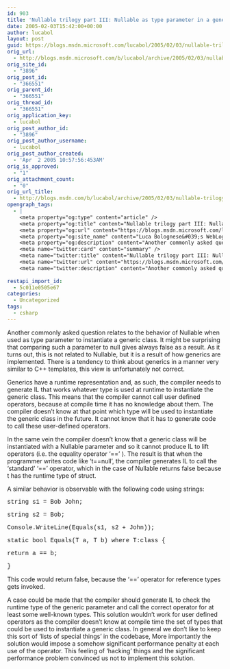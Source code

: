 ```yaml
---
id: 903
title: 'Nullable trilogy part III: Nullable as type parameter in a generic class'
date: 2005-02-03T15:42:00+00:00
author: lucabol
layout: post
guid: https://blogs.msdn.microsoft.com/lucabol/2005/02/03/nullable-trilogy-part-iii-nullablet-as-type-parameter-in-a-generic-class/
orig_url:
  - http://blogs.msdn.microsoft.com/b/lucabol/archive/2005/02/03/nullable-trilogy-part-iii-nullable-t-as-type-parameter-in-a-generic-class.aspx
orig_site_id:
  - "3896"
orig_post_id:
  - "366551"
orig_parent_id:
  - "366551"
orig_thread_id:
  - "366551"
orig_application_key:
  - lucabol
orig_post_author_id:
  - "3896"
orig_post_author_username:
  - lucabol
orig_post_author_created:
  - 'Apr  2 2005 10:57:56:453AM'
orig_is_approved:
  - "1"
orig_attachment_count:
  - "0"
orig_url_title:
  - http://blogs.msdn.com/b/lucabol/archive/2005/02/03/nullable-trilogy-part-iii-nullablet-as-type-parameter-in-a-generic-class.aspx
opengraph_tags:
  - |
    <meta property="og:type" content="article" />
    <meta property="og:title" content="Nullable trilogy part III: Nullable&lt;T&gt; as type parameter in a generic class" />
    <meta property="og:url" content="https://blogs.msdn.microsoft.com/lucabol/2005/02/03/nullable-trilogy-part-iii-nullablet-as-type-parameter-in-a-generic-class/" />
    <meta property="og:site_name" content="Luca Bolognese&#039;s WebLog" />
    <meta property="og:description" content="Another commonly asked question relates to the behavior of Nullable&lt;T&gt; when used as type parameter to instantiate a generic class. It might be surprising that comparing such a parameter to null gives always false as a result. As it turns out, this is not related to Nullable&lt;T&gt;, but it is a result of how generics..." />
    <meta name="twitter:card" content="summary" />
    <meta name="twitter:title" content="Nullable trilogy part III: Nullable&lt;T&gt; as type parameter in a generic class" />
    <meta name="twitter:url" content="https://blogs.msdn.microsoft.com/lucabol/2005/02/03/nullable-trilogy-part-iii-nullablet-as-type-parameter-in-a-generic-class/" />
    <meta name="twitter:description" content="Another commonly asked question relates to the behavior of Nullable&lt;T&gt; when used as type parameter to instantiate a generic class. It might be surprising that comparing such a parameter to null gives always false as a result. As it turns out, this is not related to Nullable&lt;T&gt;, but it is a result of how generics..." />
    
restapi_import_id:
  - 5c011e0505e67
categories:
  - Uncategorized
tags:
  - csharp
---
```

Another commonly asked question relates to the behavior of Nullable<T> when used as type parameter to instantiate a generic class. It might be surprising that comparing such a parameter to null gives always false as a result. As it turns out, this is not related to Nullable<T>, but it is a result of how generics are implemented. There is a tendency to think about generics in a manner very similar to C++ templates, this view is unfortunately not correct.

Generics have a runtime representation and, as such, the compiler needs to generate IL that works whatever type is used at runtime to instantiate the generic class. This means that the compiler cannot call user defined operators, because at compile time it has no knowledge about them. The compiler doesn’t know at that point which type will be used to instantiate the generic class in the future. It cannot know that it has to generate code to call these user-defined operators.

In the same vein the compiler doesn’t know that a generic class will be instantiated with a Nullable<T> parameter and so it cannot produce IL to lift operators (i.e. the equality operator ‘==’ ). The result is that when the programmer writes code like ‘t==null’, the compiler generates IL to call the ‘standard’ ‘==’ operator, which in the case of Nullable<T> returns false because t has the runtime type of struct.

A similar behavior is observable with the following code using strings:

<font face="Arial" size="2"></font> <font face="Courier New"></p> 

<p>
  string s1 = Bob John;
</p>

<p>
  string s2 = Bob;
</p>

<p>
  Console.WriteLine(Equals(s1, s2 +  John));
</p>

<p>
  static bool Equals<T>(T a, T b) where T:class {
</p>

<p>
  return a == b;
</p>

<p>
  }
</p>

<p>
  </font>
</p>

<p>
  This code would return false, because the ‘==’ operator for reference types gets invoked.
</p>

<p>
  <font face="Arial" size="2"></font>
</p>

<p>
  A case could be made that the compiler should generate IL to check the runtime type of the generic parameter and call the correct operator for at least some well-known types. This solution wouldn’t work for user defined operators as the compiler doesn’t know at compile time the set of types that could be used to instantiate a generic class. In general we don’t like to keep this sort of ‘lists of special things’ in the codebase, More importantly the solution would impose a somehow significant performance penalty at each use of the operator. This feeling of ‘hacking’ things and the significant performance problem convinced us not to implement this solution.
</p>

<p>
  <font face="Arial" size="2"> </p> 
  
  <p>
    &nbsp;
  </p>
  
  <p>
    </font>
  </p>